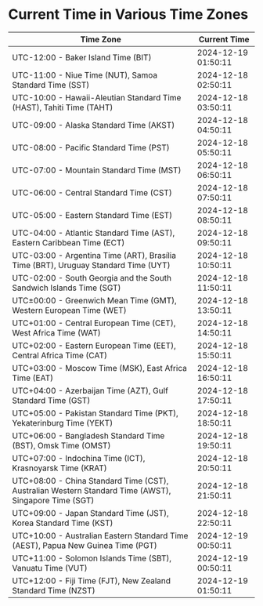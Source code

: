 # Current Time in Various Time Zones

| Time Zone | Current Time |
|-----------|--------------|
| UTC-12:00 - Baker Island Time (BIT) | 2024-12-19 01:50:11 |
| UTC-11:00 - Niue Time (NUT), Samoa Standard Time (SST) | 2024-12-18 02:50:11 |
| UTC-10:00 - Hawaii-Aleutian Standard Time (HAST), Tahiti Time (TAHT) | 2024-12-18 03:50:11 |
| UTC-09:00 - Alaska Standard Time (AKST) | 2024-12-18 04:50:11 |
| UTC-08:00 - Pacific Standard Time (PST) | 2024-12-18 05:50:11 |
| UTC-07:00 - Mountain Standard Time (MST) | 2024-12-18 06:50:11 |
| UTC-06:00 - Central Standard Time (CST) | 2024-12-18 07:50:11 |
| UTC-05:00 - Eastern Standard Time (EST) | 2024-12-18 08:50:11 |
| UTC-04:00 - Atlantic Standard Time (AST), Eastern Caribbean Time (ECT) | 2024-12-18 09:50:11 |
| UTC-03:00 - Argentina Time (ART), Brasília Time (BRT), Uruguay Standard Time (UYT) | 2024-12-18 10:50:11 |
| UTC-02:00 - South Georgia and the South Sandwich Islands Time (SGT) | 2024-12-18 11:50:11 |
| UTC±00:00 - Greenwich Mean Time (GMT), Western European Time (WET) | 2024-12-18 13:50:11 |
| UTC+01:00 - Central European Time (CET), West Africa Time (WAT) | 2024-12-18 14:50:11 |
| UTC+02:00 - Eastern European Time (EET), Central Africa Time (CAT) | 2024-12-18 15:50:11 |
| UTC+03:00 - Moscow Time (MSK), East Africa Time (EAT) | 2024-12-18 16:50:11 |
| UTC+04:00 - Azerbaijan Time (AZT), Gulf Standard Time (GST) | 2024-12-18 17:50:11 |
| UTC+05:00 - Pakistan Standard Time (PKT), Yekaterinburg Time (YEKT) | 2024-12-18 18:50:11 |
| UTC+06:00 - Bangladesh Standard Time (BST), Omsk Time (OMST) | 2024-12-18 19:50:11 |
| UTC+07:00 - Indochina Time (ICT), Krasnoyarsk Time (KRAT) | 2024-12-18 20:50:11 |
| UTC+08:00 - China Standard Time (CST), Australian Western Standard Time (AWST), Singapore Time (SGT) | 2024-12-18 21:50:11 |
| UTC+09:00 - Japan Standard Time (JST), Korea Standard Time (KST) | 2024-12-18 22:50:11 |
| UTC+10:00 - Australian Eastern Standard Time (AEST), Papua New Guinea Time (PGT) | 2024-12-19 00:50:11 |
| UTC+11:00 - Solomon Islands Time (SBT), Vanuatu Time (VUT) | 2024-12-19 00:50:11 |
| UTC+12:00 - Fiji Time (FJT), New Zealand Standard Time (NZST) | 2024-12-19 01:50:11 |
